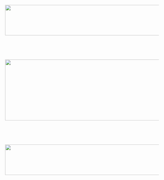 <p align="center">
  <img width="1000" height="100" src="https://cdn.discordapp.com/attachments/1278730328441225229/1280601333107392534/Untitled569_20240904035152.png?ex=66dd49ae&is=66dbf82e&hm=6322f4d810f2e4f570d7dc46b06a596e2c3b8869d72ae1a4d3c57efb179052db&59ad107eff753e68ea5cf63122daf2daa9863b6ce2f1ea9bfad92a88528&">
</p>
<br/br><br/br><br/br>

<p align="center">
  <img width="1000" height="200" src="https://cdn.discordapp.com/attachments/1278730328441225229/1280596904819953695/Untitled568_20240904033359.png?ex=66dd458e&is=66dbf40e&hm=b4b5f59ad107eff753e68ea5cf63122daf2daa9863b6ce2f1ea9bfad92a88528&">
</p>
<br/br><br/br><br/br>

<p align="center">
  <img width="1000" height="100" src="https://cdn.discordapp.com/attachments/1278730328441225229/1280601345283457055/Untitled569_20240904035156.png?ex=66dd49b1&is=66dbf831&hm=585c7a3a632cff3ccb4a6c0f6caa3f12bb1745e69282c13d8696c4f864b2a65b&4d810f2e4f570d7dc46b06a596e2c3b8869d72ae1a4d3c57efb179052db&59ad107eff753e68ea5cf63122daf2daa9863b6ce2f1ea9bfad92a88528&">
</p>

